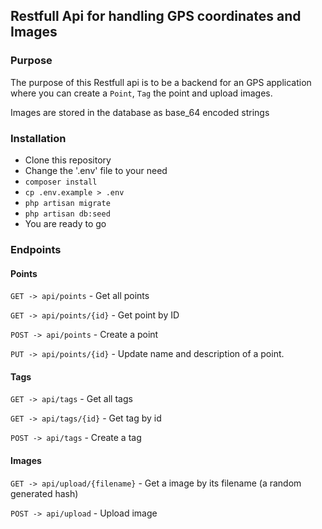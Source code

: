 ## Restfull Api for handling GPS coordinates and Images

### Purpose
The purpose of this Restfull api is to be a backend for an GPS application where you can create a `Point`, `Tag` the point and upload images.

Images are stored in the database as base_64 encoded strings

### Installation
- Clone this repository
- Change the '.env' file to your need
- `composer install`
- `cp .env.example > .env`
- `php artisan migrate`
- `php artisan db:seed`
- You are ready to go

### Endpoints

#### Points
 
 `GET -> api/points` - Get all points

 `GET -> api/points/{id}` - Get point by ID

 `POST -> api/points` - Create a point

 `PUT -> api/points/{id}` - Update name and description of a point.


 #### Tags
 
 `GET -> api/tags` - Get all tags

 `GET -> api/tags/{id}` - Get tag by id

 `POST -> api/tags` - Create a tag
 

 #### Images
 
 `GET -> api/upload/{filename}` - Get a image by its filename (a random generated hash)

 `POST -> api/upload` - Upload image 
